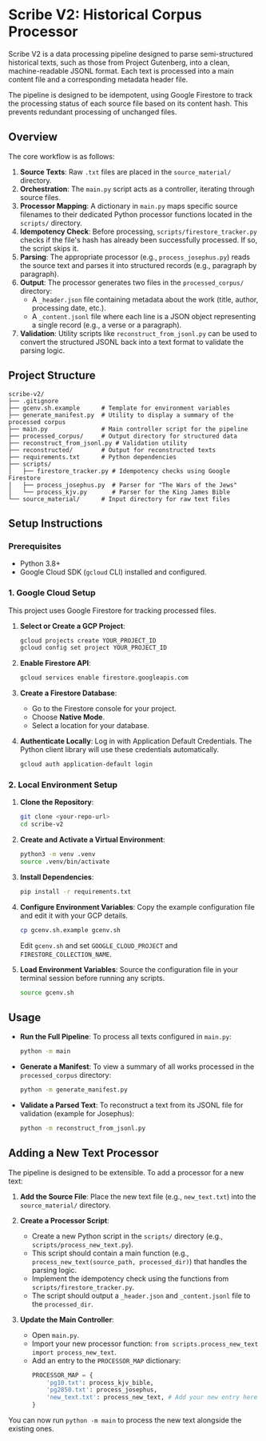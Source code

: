 # Scribe V2: Historical Corpus Processor

Scribe V2 is a data processing pipeline designed to parse semi-structured historical texts, such as those from Project Gutenberg, into a clean, machine-readable JSONL format. Each text is processed into a main content file and a corresponding metadata header file.

The pipeline is designed to be idempotent, using Google Firestore to track the processing status of each source file based on its content hash. This prevents redundant processing of unchanged files.

## Overview

The core workflow is as follows:

1.  **Source Texts**: Raw `.txt` files are placed in the `source_material/` directory.
2.  **Orchestration**: The `main.py` script acts as a controller, iterating through source files.
3.  **Processor Mapping**: A dictionary in `main.py` maps specific source filenames to their dedicated Python processor functions located in the `scripts/` directory.
4.  **Idempotency Check**: Before processing, `scripts/firestore_tracker.py` checks if the file's hash has already been successfully processed. If so, the script skips it.
5.  **Parsing**: The appropriate processor (e.g., `process_josephus.py`) reads the source text and parses it into structured records (e.g., paragraph by paragraph).
6.  **Output**: The processor generates two files in the `processed_corpus/` directory:
    *   A `_header.json` file containing metadata about the work (title, author, processing date, etc.).
    *   A `_content.jsonl` file where each line is a JSON object representing a single record (e.g., a verse or a paragraph).
7.  **Validation**: Utility scripts like `reconstruct_from_jsonl.py` can be used to convert the structured JSONL back into a text format to validate the parsing logic.

## Project Structure

```
scribe-v2/
├── .gitignore
├── gcenv.sh.example      # Template for environment variables
├── generate_manifest.py  # Utility to display a summary of the processed corpus
├── main.py               # Main controller script for the pipeline
├── processed_corpus/     # Output directory for structured data
├── reconstruct_from_jsonl.py # Validation utility
├── reconstructed/        # Output for reconstructed texts
├── requirements.txt      # Python dependencies
├── scripts/
│   ├── firestore_tracker.py # Idempotency checks using Google Firestore
│   ├── process_josephus.py  # Parser for "The Wars of the Jews"
│   └── process_kjv.py       # Parser for the King James Bible
└── source_material/      # Input directory for raw text files
```

## Setup Instructions

### Prerequisites

*   Python 3.8+
*   Google Cloud SDK (`gcloud` CLI) installed and configured.

### 1. Google Cloud Setup

This project uses Google Firestore for tracking processed files.

1.  **Select or Create a GCP Project**:
    ```bash
    gcloud projects create YOUR_PROJECT_ID
    gcloud config set project YOUR_PROJECT_ID
    ```

2.  **Enable Firestore API**:
    ```bash
    gcloud services enable firestore.googleapis.com
    ```

3.  **Create a Firestore Database**:
    *   Go to the Firestore console for your project.
    *   Choose **Native Mode**.
    *   Select a location for your database.

4.  **Authenticate Locally**:
    Log in with Application Default Credentials. The Python client library will use these credentials automatically.
    ```bash
    gcloud auth application-default login
    ```

### 2. Local Environment Setup

1.  **Clone the Repository**:
    ```bash
    git clone <your-repo-url>
    cd scribe-v2
    ```

2.  **Create and Activate a Virtual Environment**:
    ```bash
    python3 -m venv .venv
    source .venv/bin/activate
    ```

3.  **Install Dependencies**:
    ```bash
    pip install -r requirements.txt
    ```

4.  **Configure Environment Variables**:
    Copy the example configuration file and edit it with your GCP details.
    ```bash
    cp gcenv.sh.example gcenv.sh
    ```
    Edit `gcenv.sh` and set `GOOGLE_CLOUD_PROJECT` and `FIRESTORE_COLLECTION_NAME`.

5.  **Load Environment Variables**:
    Source the configuration file in your terminal session before running any scripts.
    ```bash
    source gcenv.sh
    ```

## Usage

*   **Run the Full Pipeline**:
    To process all texts configured in `main.py`:
    ```bash
    python -m main
    ```

*   **Generate a Manifest**:
    To view a summary of all works processed in the `processed_corpus` directory:
    ```bash
    python -m generate_manifest.py
    ```

*   **Validate a Parsed Text**:
    To reconstruct a text from its JSONL file for validation (example for Josephus):
    ```bash
    python -m reconstruct_from_jsonl.py
    ```

## Adding a New Text Processor

The pipeline is designed to be extensible. To add a processor for a new text:

1.  **Add the Source File**: Place the new text file (e.g., `new_text.txt`) into the `source_material/` directory.

2.  **Create a Processor Script**:
    *   Create a new Python script in the `scripts/` directory (e.g., `scripts/process_new_text.py`).
    *   This script should contain a main function (e.g., `process_new_text(source_path, processed_dir)`) that handles the parsing logic.
    *   Implement the idempotency check using the functions from `scripts/firestore_tracker.py`.
    *   The script should output a `_header.json` and `_content.jsonl` file to the `processed_dir`.

3.  **Update the Main Controller**:
    *   Open `main.py`.
    *   Import your new processor function: `from scripts.process_new_text import process_new_text`.
    *   Add an entry to the `PROCESSOR_MAP` dictionary:
        ```python
        PROCESSOR_MAP = {
            'pg10.txt': process_kjv_bible,
            'pg2850.txt': process_josephus,
            'new_text.txt': process_new_text, # Add your new entry here
        }
        ```

You can now run `python -m main` to process the new text alongside the existing ones.